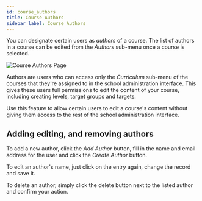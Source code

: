 ```yaml
---
id: course_authors
title: Course Authors
sidebar_label: Course Authors
---
```


You can designate certain users as _authors_ of a course. The list of authors in a course can be edited from the _Authors_ sub-menu once a course is selected.

![Course Authors Page](https://res.cloudinary.com/sv-co/image/upload/v1582890701/pupilfirst_documentation/course_authors/course_authors_page_h4lidt.png)

Authors are users who can access only the _Curriculum_ sub-menu of the courses that they're assigned to in the school administration interface. This gives these users full permissions to edit the content of your course, including creating levels, target groups and targets.

Use this feature to allow certain users to edit a course's content without giving them access to the rest of the school administration interface.

## Adding editing, and removing authors

To add a new author, click the _Add Author_ button, fill in the name and email address for the user and click the _Create Author_ button.

To edit an author's name, just click on the entry again, change the record and save it.

To delete an author, simply click the delete button next to the listed author and confirm your action.
